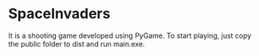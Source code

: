 # SpaceInvaders
It is a shooting game developed using PyGame.
To start playing, just copy the public folder to dist and run main.exe.
